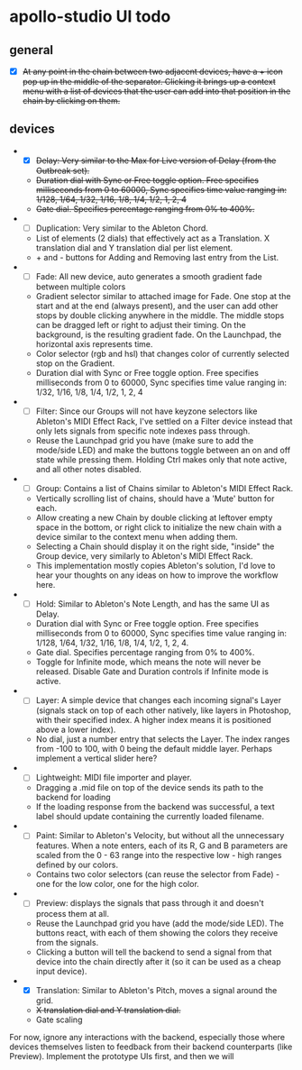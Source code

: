 # apollo-studio UI todo
## general

- [x] ~~At any point in the chain between two adjacent devices, have a + icon pop up in the middle of the separator. Clicking it brings up a context menu with a list of devices that the user can add into that position in the chain by clicking on them.~~

## devices

* - [x] ~~Delay: Very similar to the Max for Live version of Delay (from the Outbreak set).~~
  * ~~Duration dial with Sync or Free toggle option. Free specifies milliseconds from 0 to 60000, Sync specifies time value ranging in: 1/128, 1/64, 1/32, 1/16, 1/8, 1/4, 1/2, 1, 2, 4~~
  * ~~Gate dial. Specifies percentage ranging from 0% to 400%.~~

* - [ ] Duplication: Very similar to the Ableton Chord.
  * List of elements (2 dials) that effectively act as a Translation. X translation dial and Y translation dial per list element.
  * \+ and - buttons for Adding and Removing last entry from the List.

* - [ ] Fade: All new device, auto generates a smooth gradient fade between multiple colors
  * Gradient selector similar to attached image for Fade. One stop at the start and at the end (always present), and the user can add other stops by double clicking anywhere in the middle. The middle stops can be dragged left or right to adjust their timing. On the background, is the resulting gradient fade. On the Launchpad, the horizontal axis represents time.
  * Color selector (rgb and hsl) that changes color of currently selected stop on the Gradient.
  * Duration dial with Sync or Free toggle option. Free specifies milliseconds from 0 to 60000, Sync specifies time value ranging in: 1/32, 1/16, 1/8, 1/4, 1/2, 1, 2, 4

* - [ ] Filter: Since our Groups will not have keyzone selectors like Ableton's MIDI Effect Rack, I've settled on a Filter device instead that only lets signals from specific note indexes pass through.
  * Reuse the Launchpad grid you have (make sure to add the mode/side LED) and make the buttons toggle between an on and off state while pressing them. Holding Ctrl makes only that note active, and all other notes disabled.

* - [ ] Group: Contains a list of Chains similar to Ableton's MIDI Effect Rack.
  * Vertically scrolling list of chains, should have a 'Mute' button for each.
  * Allow creating a new Chain by double clicking at leftover empty space in the bottom, or right click to initialize the new chain with a device similar to the context menu when adding them.
  * Selecting a Chain should display it on the right side, "inside" the Group device, very similarly to Ableton's MIDI Effect Rack.
  * This implementation mostly copies Ableton's solution, I'd love to hear your thoughts on any ideas on how to improve the workflow here.

* - [ ] Hold: Similar to Ableton's Note Length, and has the same UI as Delay.
  * Duration dial with Sync or Free toggle option. Free specifies milliseconds from 0 to 60000, Sync specifies time value ranging in: 1/128, 1/64, 1/32, 1/16, 1/8, 1/4, 1/2, 1, 2, 4.
  * Gate dial. Specifies percentage ranging from 0% to 400%.
  * Toggle for Infinite mode, which means the note will never be released. Disable Gate and Duration controls if Infinite mode is active.

* - [ ] Layer: A simple device that changes each incoming signal's Layer (signals stack on top of each other natively, like layers in Photoshop, with their specified index. A higher index means it is positioned above a lower index).
  * No dial, just a number entry that selects the Layer. The index ranges from -100 to 100, with 0 being the default middle layer. Perhaps implement a vertical slider here?

* - [ ] Lightweight: MIDI file importer and player.
  * Dragging a .mid file on top of the device sends its path to the backend for loading
  * If the loading response from the backend was successful, a text label should update containing the currently loaded filename.

* - [ ] Paint: Similar to Ableton's Velocity, but without all the unnecessary features. When a note enters, each of its R, G and B parameters are scaled from the 0 - 63 range into the respective low - high ranges defined by our colors.
  * Contains two color selectors (can reuse the selector from Fade) - one for the low color, one for the high color.

* - [ ] Preview: displays the signals that pass through it and doesn't process them at all.
  * Reuse the Launchpad grid you have (add the mode/side LED). The buttons react, with each of them showing the colors they receive from the signals.
  * Clicking a button will tell the backend to send a signal from that device into the chain directly after it (so it can be used as a cheap input device).

* - [x] Translation: Similar to Ableton's Pitch, moves a signal around the grid.
  * ~~X translation dial and Y translation dial.~~
  * Gate scaling

For now, ignore any interactions with the backend, especially those where devices themselves listen to feedback from their backend counterparts (like Preview). Implement the prototype UIs first, and then we will
